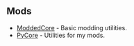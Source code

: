 ﻿## Mods
- [ModdedCore](ModdedCore) - Basic modding utilities.
- [PyCore](PyCore) - Utilities for my mods.